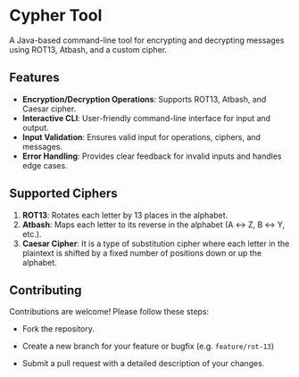 # Cypher Tool

A Java-based command-line tool for encrypting and decrypting messages using ROT13, Atbash, and a custom cipher.

## Features
- **Encryption/Decryption Operations**: Supports ROT13, Atbash, and Caesar cipher.
- **Interactive CLI**: User-friendly command-line interface for input and output.
- **Input Validation**: Ensures valid input for operations, ciphers, and messages.
- **Error Handling**: Provides clear feedback for invalid inputs and handles edge cases.

## Supported Ciphers
1. **ROT13**: Rotates each letter by 13 places in the alphabet.
2. **Atbash**: Maps each letter to its reverse in the alphabet (A ↔ Z, B ↔ Y, etc.).
3. **Caesar Cipher**: It is a type of substitution cipher where each letter in the plaintext is shifted by a fixed number of positions down or up the alphabet.


## Contributing

Contributions are welcome! Please follow these steps:

- Fork the repository.

- Create a new branch for your feature or bugfix (e.g. `feature/rot-13`)

- Submit a pull request with a detailed description of your changes.
